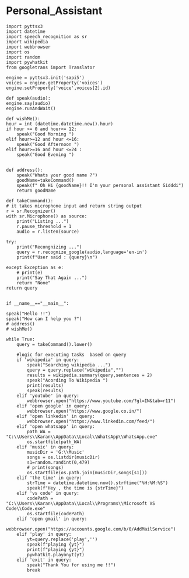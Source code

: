# Personal_Assistant

    import pyttsx3
    import datetime
    import speech_recognition as sr
    import wikipedia 
    import webbrowser
    import os
    import random
    import pywhatkit
    from googletrans import Translator

    engine = pyttsx3.init('sapi5')
    voices = engine.getProperty('voices')
    engine.setProperty('voice',voices[2].id)

    def speak(audio):
    engine.say(audio)
    engine.runAndWait()

    def wishMe():
    hour = int (datetime.datetime.now().hour)
    if hour >= 0 and hour<= 12:
        speak("Good Morning ")
    elif hour>=12 and hour <=16:
        speak("Good Afternoon ")
    elif hour>=16 and hour <=24 :
        speak("Good Evening ")
    

    def address():
        speak("Whats your good name ?")
        goodName=takeCommand()
        speak(f" Oh Hi {goodName}!! I'm your personal assistant Gidddi")
        return goodName

    def takeCommand():
    # it takes microphone input and return string output
    r = sr.Recognizer()
    with sr.Microphone() as source:
        print("Listing ...")
        r.pause_threshold = 1 
        audio = r.listen(source)
    
    try:
        print("Recongnizing ...")
        query = r.recognize_google(audio,language='en-in')
        print(f"User said : {query}\n")
    
    except Exception as e:
        # print(e)
        print("Say That Again ...")
        return "None"
    return query


    if __name__=="__main__":
    
    speak("Hello !!")
    speak("How can I help you ?")
    # address()
    # wishMe()

    while True:
        query = takeCommand().lower()
    
        #logic for executing tasks  based on query
        if 'wikipedia' in query:
            speak("Searching wikipedia ...")
            query = query.replace("wikipedia","")
            results = wikipedia.summary(query,sentences = 2)
            speak("Acording To Wikipedia ")
            print(results)
            speak(results)
        elif 'youtube' in query:
            webbrowser.open("https://www.youtube.com/?gl=IN&tab=r11")
        elif 'open google' in query:
            webbrowser.open("https://www.google.co.in/")
        elif 'open linkedin' in query:
            webbrowser.open("https://www.linkedin.com/feed/")
        elif 'open whatsapp' in query:
            path_WA = "C:\\Users\\Karan\\AppData\\Local\\WhatsApp\\WhatsApp.exe"
            os.startfile(path_WA)
        elif 'music' in query:
            musicDir = 'G:\\Music'
            songs = os.listdir(musicDir)
            s1=random.randint(0,479)
            # print(songs)
            os.startfile(os.path.join(musicDir,songs[s1]))
        elif 'the time' in query:
            strTime = datetime.datetime.now().strftime("%H:%M:%S")
            speak(f"Hey , the time is {strTime}")
        elif 'vs code' in query:
            codePath = "C:\\Users\\Karan\\AppData\\Local\\Programs\\Microsoft VS Code\\Code.exe"
            os.startfile(codePath)
        elif 'open gmail' in query:
            webbrowser.open("https://accounts.google.com/b/0/AddMailService")
        elif 'play' in query:
            yt=query.replace('play','')
            speak(f"playing {yt}")
            print(f"playing {yt}")
            pywhatkit.playonyt(yt)
        elif 'exit' in query:
            speak("Thank You for using me !!")
            break
